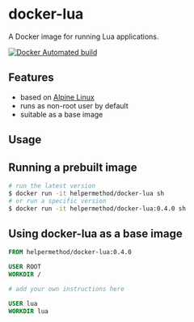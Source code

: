 # docker-lua

A Docker image for running Lua applications.

[![Docker Automated build](https://img.shields.io/docker/automated/helpermethod/docker-lua.svg)](https://hub.docker.com/r/helpermethod/docker-lua)

## Features

* based on [Alpine Linux](https://hub.docker.com/_/alpine)
* runs as non-root user by default
* suitable as a base image

## Usage

## Running a prebuilt image

```sh
# run the latest version
$ docker run -it helpermethod/docker-lua sh
# or run a specific version
$ docker run -it helpermethod/docker-lua:0.4.0 sh
```

## Using docker-lua as a base image

```dockerfile
FROM helpermethod/docker-lua:0.4.0

USER ROOT
WORKDIR /

# add your own instructions here

USER lua
WORKDIR lua
```
